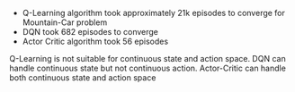 - Q-Learning algorithm took approximately 21k episodes to converge for Mountain-Car problem
- DQN took 682 episodes to converge
- Actor Critic algorithm took 56 episodes

Q-Learning is not suitable for continuous state and action space. DQN can handle continuous state but not continuous action. Actor-Critic can handle both continuous state and action space
